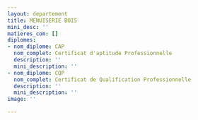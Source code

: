 ```yaml
---
layout: departement
title: MENUISERIE BOIS
mini_desc: ''
matieres_com: []
diplomes:
- nom_diplome: CAP
  nom_complet: Certificat d'aptitude Professionnelle
  description: ''
  mini_description: ''
- nom_diplome: CQP
  nom_complet: Certificat de Qualification Professionnelle
  description: ''
  mini_description: ''
image: ''

---
```

